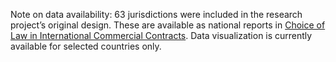 Note on data availability: 63 jurisdictions were included in the research project’s original design. These are available as national reports in [Choice of Law in International Commercial Contracts](/literature/37). Data visualization is currently available for selected countries only.
